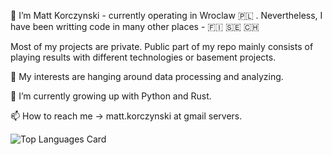 
👋 I’m Matt Korczynski - currently operating in Wroclaw 🇵🇱 . Nevertheless, I have been writting code in many other places - 🇫🇮 🇸🇪 🇨🇭

Most of my projects are private. 
Public part of my repo mainly consists of playing results with different technologies or basement projects.

👀 My interests are hanging around data processing and analyzing. 

🌱 I’m currently growing up with Python and Rust.

📫 How to reach me -> matt.korczynski at gmail servers.


<!---
mattkorczynski/mattkorczynski is a ✨ special ✨ repository because its `README.md` (this file) appears on your GitHub profile.
You can click the Preview link to take a look at your changes.
--->

![Top Languages Card](https://github-readme-stats.vercel.app/api/top-langs/?username=mattkorczynski&layout=compact&langs_count=8)

